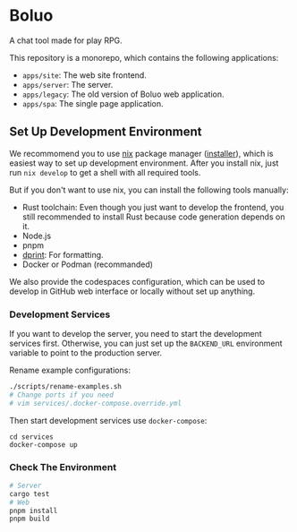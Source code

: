 # Boluo

A chat tool made for play RPG.

This repository is a monorepo, which contains the following applications:

- `apps/site`: The web site frontend.
- `apps/server`: The server.
- `apps/legacy`: The old version of Boluo web application.
- `apps/spa`: The single page application.

## Set Up Development Environment

We recommomend you to use [nix](https://nixos.org/) package manager ([installer](https://github.com/DeterminateSystems/nix-installer)), which is easiest way to set up development environment. After you install nix, just run `nix develop` to get a shell with all required tools.

But if you don't want to use nix, you can install the following tools manually:

- Rust toolchain: Even though you just want to develop the frontend, you still recommended to install Rust because code generation depends on it.
- Node.js
- pnpm
- [dprint](https://dprint.dev/): For formatting.
- Docker or Podman (recommanded)

We also provide the codespaces configuration, which can be used to develop in GitHub web interface or locally without set up anything.

### Development Services

If you want to develop the server, you need to start the development services first. Otherwise, you can just set up the `BACKEND_URL` environment variable to point to the production server.

Rename example configurations:

```bash
./scripts/rename-examples.sh
# Change ports if you need
# vim services/.docker-compose.override.yml
```

Then start development services use `docker-compose`:

```base
cd services
docker-compose up
```

### Check The Environment

```bash
# Server
cargo test
# Web
pnpm install
pnpm build
```
